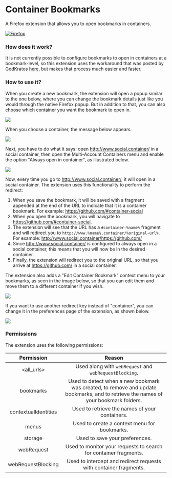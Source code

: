 # Container Bookmarks

A Firefox extension that allows you to open bookmarks in containers.

<a href="https://addons.mozilla.org/en-US/firefox/addon/container-bookmarks/">
  <img src="https://raw.githubusercontent.com/rafael-gssa/esgst/master/firefox_badge.png" alt="Firefox">
</a>

### How does it work?

It is not currently possible to configure bookmarks to open in containers at a bookmark-level, so this extension uses the workaround that was posted by GodKratos [here](https://github.com/mozilla/multi-account-containers/issues/323#issuecomment-495058238), but makes that process much easier and faster.

### How to use it?

When you create a new bookmark, the extension will open a popup similar to the one below, where you can change the bookmark details just like you would through the native Firefox popup. But in addition to that, you can also choose which container you want the bookmark to open in.

![](https://imgur.com/igYkntl.png)

When you choose a container, the message below appears.

![](https://imgur.com/YmTVES0.png)

Next, you have to do what it says: open http://www.social.container/ in a social container, then open the Multi-Account Containers menu and enable the option "Always open in container", as illustrated below.

![](https://imgur.com/2jAS34A.png)

Now, every time you go to http://www.social.container/, it will open in a social container. The extension uses this functionality to perform the redirect:

1. When you save the bookmark, it will be saved with a fragment appended at the end of the URL to indicate that it is a container bookmark. For example: https://github.com/#container-social
2. When you open the bookmark, you will navigate to https://github.com/#container-social.
3. The extension will see that the URL has a `#container-%name%` fragment and will redirect you to `http://www.%name%.container/%original-url%`. For example: http://www.social.container/https://github.com/
4. Since http://www.social.container/ is configured to always open in a social container, this means that you will now be in the desired container.
5. Finally, the extension will redirect you to the original URL, so that you arrive at https://github.com/ in a social container.

The extension also adds a "Edit Container Bookmark" context menu to your bookmarks, as seen in the image below, so that you can edit them and move them to a different container if you wish.

![](https://i.imgur.com/19WB59N.png)

If you want to use another redirect key instead of "container", you can change it in the preferences page of the extension, as shown below.

![](https://imgur.com/PaKtC1O.png)

### Permissions

The extension uses the following permissions:

Permission | Reason
:-: | :-:
<all_urls> | Used along with `webRequest` and `webRequestBlocking`.
bookmarks | Used to detect when a new bookmark was created, to remove and update bookmarks, and to retrieve the names of your bookmark folders.
contextualIdentities | Used to retrieve the names of your containers.
menus | Used to create a context menu for bookmarks.
storage | Used to save your preferences.
webRequest | Used to monitor your requests to search for container fragments.
webRequestBlocking | Used to intercept and redirect requests with container fragments.
